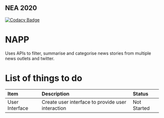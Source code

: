 ## NEA 2020
[![Codacy Badge](https://api.codacy.com/project/badge/Grade/69fd554ec2bb488ba601035fc04d4110)](https://www.codacy.com?utm_source=github.com&amp;utm_medium=referral&amp;utm_content=orynamg/nea2020&amp;utm_campaign=Badge_Grade)

# NAPP 
Uses APIs to filter, summarise and categorise news stories from multiple news outlets and twitter.

# List of things to do
|Item|Description|Status|
|:---|:----------|:-----|
|User Interface|Create user interface to provide user interaction|Not Started|
